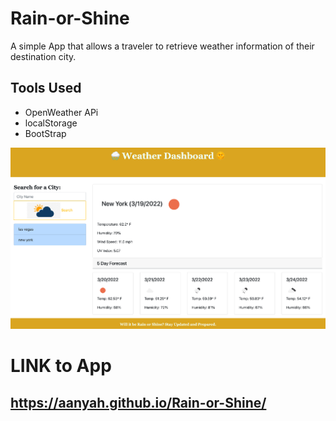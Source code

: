 # Rain-or-Shine
A simple App that allows a traveler to retrieve weather information of their destination city. 

## Tools Used
- OpenWeather APi
- localStorage
- BootStrap

![image](/assets/RainorShine.png)

# LINK to App
## https://aanyah.github.io/Rain-or-Shine/

